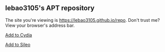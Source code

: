 ## lebao3105's APT repository

The site you're viewing is https://lebao3105.github.io/repo. Don't trust me? View your browser's address bar.

[Add to Cydia](cydia://url/https://cydia.saurik.com/api/share#?source=https://lebao3105.github.io/repo)

[Add to Sileo](sileo://source/https://lebao3105.github.io/repo)
